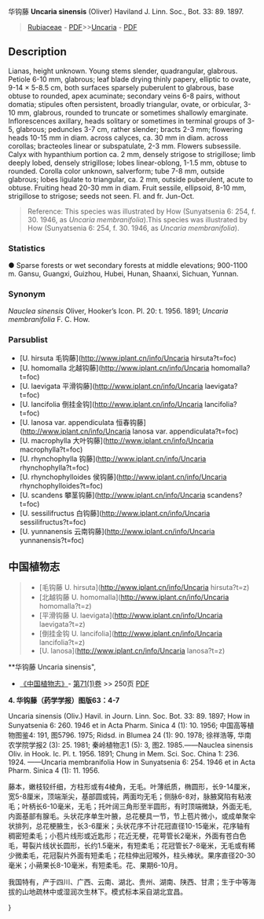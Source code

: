 华钩藤 **Uncaria sinensis** (Oliver) Haviland J. Linn. Soc., Bot. 33: 89. 1897.

> [Rubiaceae](http://www.iplant.cn/info/Rubiaceae?t=foc) - [PDF](http://www.iplant.cn/foc/pdf/Rubiaceae.pdf)>>[Uncaria](http://www.iplant.cn/info/Uncaria?t=foc) - [PDF](http://www.iplant.cn/foc/pdf/Uncaria.pdf)

## Description

Lianas, height unknown. Young stems slender, quadrangular, glabrous. Petiole 6-10 mm, glabrous; leaf blade drying thinly papery, elliptic to ovate, 9-14 × 5-8.5 cm, both surfaces sparsely puberulent to glabrous, base obtuse to rounded, apex acuminate; secondary veins 6-8 pairs, without domatia; stipules often persistent, broadly triangular, ovate, or orbicular, 3-10 mm, glabrous, rounded to truncate or sometimes shallowly emarginate. Inflorescences axillary, heads solitary or sometimes in terminal groups of 3-5, glabrous; peduncles 3-7 cm, rather slender; bracts 2-3 mm; flowering heads 10-15 mm in diam. across calyces, ca. 30 mm in diam. across corollas; bracteoles linear or subspatulate, 2-3 mm. Flowers subsessile. Calyx with hypanthium portion ca. 2 mm, densely strigose to strigillose; limb deeply lobed, densely strigillose; lobes linear-oblong, 1-1.5 mm, obtuse to rounded. Corolla color unknown, salverform; tube 7-8 mm, outside glabrous; lobes ligulate to triangular, ca. 2 mm, outside puberulent, acute to obtuse. Fruiting head 20-30 mm in diam. Fruit sessile, ellipsoid, 8-10 mm, strigillose to strigose; seeds not seen. Fl. and fr. Jun-Oct.


> Reference: 
> This species was illustrated by How (Sunyatsenia 6: 254, f. 30. 1946, as *Uncaria membranifolia*).This species was illustrated by How (Sunyatsenia 6: 254, f. 30. 1946, as *Uncaria membranifolia*).

### Statistics
● Sparse forests or wet secondary forests at middle elevations; 900-1100 m. Gansu, Guangxi, Guizhou, Hubei, Hunan, Shaanxi, Sichuan, Yunnan.

### Synonym
*Nauclea sinensis* Oliver, Hooker’s Icon. Pl. 20: t. 1956. 1891; *Uncaria membranifolia* F. C. How.



### Parsublist

* [U.  hirsuta  毛钩藤](http://www.iplant.cn/info/Uncaria hirsuta?t=foc)
* [U.  homomalla  北越钩藤](http://www.iplant.cn/info/Uncaria homomalla?t=foc)
* [U.  laevigata  平滑钩藤](http://www.iplant.cn/info/Uncaria laevigata?t=foc)
* [U.  lancifolia  倒挂金钩](http://www.iplant.cn/info/Uncaria lancifolia?t=foc)
* [U.  lanosa var. appendiculata  恒春钩藤](http://www.iplant.cn/info/Uncaria lanosa var. appendiculata?t=foc)
* [U.  macrophylla  大叶钩藤](http://www.iplant.cn/info/Uncaria macrophylla?t=foc)
* [U.  rhynchophylla  钩藤](http://www.iplant.cn/info/Uncaria rhynchophylla?t=foc)
* [U.  rhynchophylloides  侯钩藤](http://www.iplant.cn/info/Uncaria rhynchophylloides?t=foc)
* [U.  scandens  攀茎钩藤](http://www.iplant.cn/info/Uncaria scandens?t=foc)
* [U.  sessilifructus  白钩藤](http://www.iplant.cn/info/Uncaria sessilifructus?t=foc)
* [U.  yunnanensis  云南钩藤](http://www.iplant.cn/info/Uncaria yunnanensis?t=foc)


## 中国植物志

> * [毛钩藤  U.  hirsuta](http://www.iplant.cn/info/Uncaria hirsuta?t=z)
> * [北越钩藤  U.  homomalla](http://www.iplant.cn/info/Uncaria homomalla?t=z)
> * [平滑钩藤  U.  laevigata](http://www.iplant.cn/info/Uncaria laevigata?t=z)
> * [倒挂金钩  U.  lancifolia](http://www.iplant.cn/info/Uncaria lancifolia?t=z)
> * [U.  lanosa](http://www.iplant.cn/info/Uncaria lanosa?t=z)


**华钩藤 Uncaria sinensis",



* [《中国植物志》](http://www.iplant.cn/frps)- [第71(1)卷](http://www.iplant.cn/frps/vol/71(1)) >> 250页 [PDF](http://www.iplant.cn/frps/pdf/71(1)/250.PDF)


**4. 华钩藤（药学学报）图版63：4-7**

Uncaria sinensis (Oliv.) Havil. in Journ. Linn. Soc. Bot. 33: 89. 1897; How in Sunyatsenia 6: 260. 1946 et in Acta Pharm. Sinica 4 (1): 10. 1956; 中国高等植物图鉴4: 191, 图5796. 1975; Ridsd. in Blumea 24 (1): 90. 1978; 徐祥浩等, 华南农学院学报2 (3): 25. 1981; 秦岭植物志1 (5): 3, 图2. 1985.——Nauclea sinensis Oliv. in Hook. Ic. Pl. t. 1956. 1891; Chung in Mem. Sci. Soc. China 1: 236. 1924. ——Uncaria membranifolia How in Sunyatsenia 6: 254. 1946 et in Acta Pharm. Sinica 4 (1): 11. 1956.

藤本，嫩枝较纤细，方柱形或有4棱角，无毛。叶薄纸质，椭圆形，长9-14厘米，宽5-8厘米，顶端渐尖，基部圆或钝，两面均无毛；侧脉6-8对，脉腋窝陷有粘液毛；叶柄长6-10毫米，无毛；托叶阔三角形至半圆形，有时顶端微缺，外面无毛, 内面基部有腺毛。头状花序单生叶腋，总花梗具一节，节上苞片微小，或成单聚伞状排列，总花梗腋生，长3-6厘米；头状花序不计花冠直径10-15毫米，花序轴有稠密短柔毛；小苞片线形或近匙形；花近无梗，花萼管长2毫米，外面有苍白色毛，萼裂片线状长圆形，长约1.5毫米，有短柔毛；花冠管长7-8毫米，无毛或有稀少微柔毛，花冠裂片外面有短柔毛；花柱伸出冠喉外，柱头棒状。果序直径20-30毫米；小蒴果长8-10毫米，有短柔毛。花、果期6-10月。

我国特有，产于四川、广西、云南、湖北、贵州、湖南、陕西、甘肃；生于中等海拔的山地疏林中或湿润次生林下。模式标本采自湖北宜昌。



}